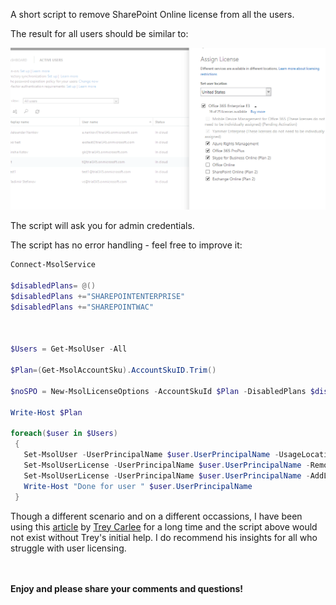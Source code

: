 A short script to remove SharePoint Online license from all the users.

 

The result for all users should be similar to:

<img src="../Remove SharePoint Online licenses for all users/NOSPO.PNG">

The script will ask you for admin credentials.

The script has no error handling - feel free to improve it:

 

 

```PowerShell
Connect-MsolService 
 
$disabledPlans= @() 
$disabledPlans +="SHAREPOINTENTERPRISE" 
$disabledPlans +="SHAREPOINTWAC" 
 
  
 
$Users = Get-MsolUser -All 
 
$Plan=(Get-MsolAccountSku).AccountSkuID.Trim() 
 
$noSPO = New-MsolLicenseOptions -AccountSkuId $Plan -DisabledPlans $disabledPlans 
 
Write-Host $Plan 
 
foreach($user in $Users) 
 { 
   Set-MsolUser -UserPrincipalName $user.UserPrincipalName -UsageLocation "US" 
   Set-MsolUserLicense -UserPrincipalName $user.UserPrincipalName -RemoveLicenses $Plan 
   Set-MsolUserLicense -UserPrincipalName $user.UserPrincipalName -AddLicenses $Plan -LicenseOptions $noSPO 
   Write-Host "Done for user " $user.UserPrincipalName 
 } 
``` 
 

 

Though a different scenario and on a different occassions, I have been using this [article](http://blogs.technet.com/b/treycarlee/archive/2013/11/01/list-of-powershell-licensing-sku-s-for-office-365.aspx) by [Trey Carlee](https://social.technet.microsoft.com/profile/Trey%20Carlee)  for a long time and the script above would not exist without Trey's initial help. I do recommend his insights for all who struggle with user licensing.

 

 

 <br/><br/>
<b>Enjoy and please share your comments and questions!</b>
